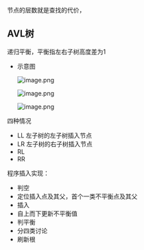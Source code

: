 节点的层数就是查找的代价，

## AVL树

递归平衡，平衡指左右子树高度差为1

- 示意图
    
    ![image.png](https://prod-files-secure.s3.us-west-2.amazonaws.com/28def99e-2c49-46d0-ba94-121738cb4578/c6f8bdfe-fe12-4ef0-87c3-7f17ebae9692/image.png)
    
    ![image.png](https://prod-files-secure.s3.us-west-2.amazonaws.com/28def99e-2c49-46d0-ba94-121738cb4578/f3d47e17-b218-4f36-a53b-06587234bfa7/image.png)
    
    ![image.png](https://prod-files-secure.s3.us-west-2.amazonaws.com/28def99e-2c49-46d0-ba94-121738cb4578/ec91627a-a88c-43fe-ac12-80cdb2dadb49/image.png)
    

四种情况

- LL 左子树的左子树插入节点
- LR 左子树的右子树插入节点
- RL
- RR

程序插入实现：

- 判空
- 定位插入点及其父，首个一类不平衡点及其父
- 插入
- 自上而下更新不平衡值
- 判平衡
- 分四类讨论
- 刷新根
